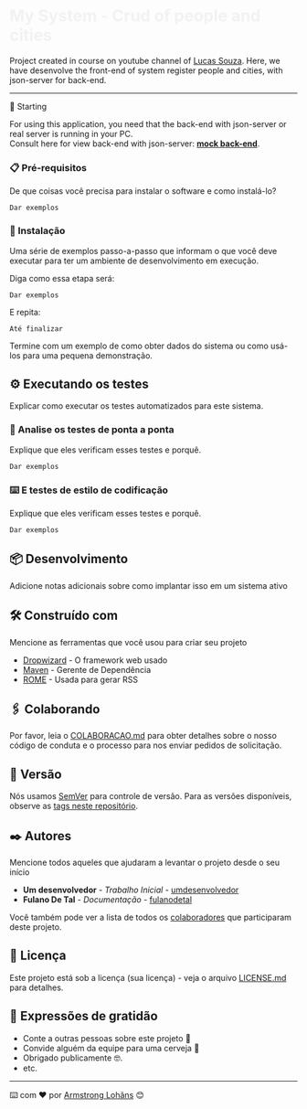 <h1 style="color: #f1f1f1f1">My System - Crud of people and cities</h1>

Project created in course on youtube channel of [Lucas Souza](https://www.youtube.com/c/LucasSouzaDev). Here, we have desenvolve the front-end of system register people and cities, with json-server for back-end.

<hr/>
🚀 Starting

For using this application, you need that the back-end with json-server or real server is running in your PC.<br/>
Consult here for view back-end with json-server: [**mock back-end**](https://github.com/EuMarcel0/cadastro/tree/main/mock).

### 📋 Pré-requisitos

De que coisas você precisa para instalar o software e como instalá-lo?

```
Dar exemplos
```

### 🔧 Instalação

Uma série de exemplos passo-a-passo que informam o que você deve executar para ter um ambiente de desenvolvimento em execução.

Diga como essa etapa será:

```
Dar exemplos
```

E repita:

```
Até finalizar
```

Termine com um exemplo de como obter dados do sistema ou como usá-los para uma pequena demonstração.

## ⚙️ Executando os testes

Explicar como executar os testes automatizados para este sistema.

### 🔩 Analise os testes de ponta a ponta

Explique que eles verificam esses testes e porquê.

```
Dar exemplos
```

### ⌨️ E testes de estilo de codificação

Explique que eles verificam esses testes e porquê.

```
Dar exemplos
```

## 📦 Desenvolvimento

Adicione notas adicionais sobre como implantar isso em um sistema ativo

## 🛠️ Construído com

Mencione as ferramentas que você usou para criar seu projeto

-   [Dropwizard](http://www.dropwizard.io/1.0.2/docs/) - O framework web usado
-   [Maven](https://maven.apache.org/) - Gerente de Dependência
-   [ROME](https://rometools.github.io/rome/) - Usada para gerar RSS

## 🖇️ Colaborando

Por favor, leia o [COLABORACAO.md](https://gist.github.com/usuario/linkParaInfoSobreContribuicoes) para obter detalhes sobre o nosso código de conduta e o processo para nos enviar pedidos de solicitação.

## 📌 Versão

Nós usamos [SemVer](http://semver.org/) para controle de versão. Para as versões disponíveis, observe as [tags neste repositório](https://github.com/suas/tags/do/projeto).

## ✒️ Autores

Mencione todos aqueles que ajudaram a levantar o projeto desde o seu início

-   **Um desenvolvedor** - _Trabalho Inicial_ - [umdesenvolvedor](https://github.com/linkParaPerfil)
-   **Fulano De Tal** - _Documentação_ - [fulanodetal](https://github.com/linkParaPerfil)

Você também pode ver a lista de todos os [colaboradores](https://github.com/usuario/projeto/colaboradores) que participaram deste projeto.

## 📄 Licença

Este projeto está sob a licença (sua licença) - veja o arquivo [LICENSE.md](https://github.com/usuario/projeto/licenca) para detalhes.

## 🎁 Expressões de gratidão

-   Conte a outras pessoas sobre este projeto 📢
-   Convide alguém da equipe para uma cerveja 🍺
-   Obrigado publicamente 🤓.
-   etc.

---

⌨️ com ❤️ por [Armstrong Lohãns](https://gist.github.com/lohhans) 😊
